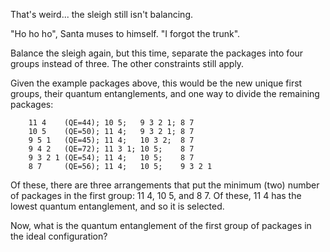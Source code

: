 That's weird... the sleigh still isn't balancing.

"Ho ho ho", Santa muses to himself. "I forgot the trunk".

Balance the sleigh again, but this time, separate the
packages into four groups instead of three. The other
constraints still apply.

Given the example packages above, this would be the new
unique first groups, their quantum entanglements, and one
way to divide the remaining packages:


        11 4    (QE=44); 10 5;   9 3 2 1; 8 7
        10 5    (QE=50); 11 4;   9 3 2 1; 8 7
        9 5 1   (QE=45); 11 4;   10 3 2;  8 7
        9 4 2   (QE=72); 11 3 1; 10 5;    8 7
        9 3 2 1 (QE=54); 11 4;   10 5;    8 7
        8 7     (QE=56); 11 4;   10 5;    9 3 2 1

Of these, there are three arrangements that put the minimum
(two) number of packages in the first group: 11 4, 10 5, and
8 7. Of these, 11 4 has the lowest quantum entanglement, and
so it is selected.

Now, what is the quantum entanglement of the first group of
packages in the ideal configuration?


